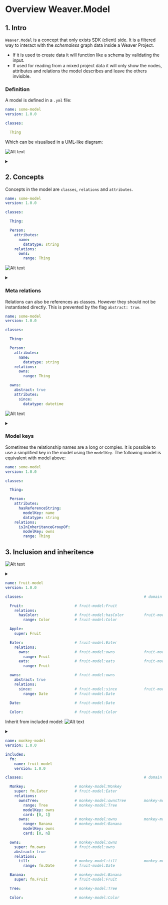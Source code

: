


# Overview Weaver.Model

## 1. Intro
`Weaver.Model` is a concept that only exists SDK (client) side. It is a filtered way to interact with the *schemaless* graph data inside a Weaver Project.
- If it is used to create data it will function like a schema by validating the input.
- If used for reading from a mixed project data it will only show the nodes, attributes and relations the model describes and leave the others invisible.

### Definition

A model is defined in a `.yml` file:
```yaml
name: some-model
version: 1.0.0

classes:

  Thing
```

Which can be visualised in a UML-like diagram:

![Alt text](https://g.gravizo.com/source/svg/diagram_1?https%3A%2F%2Fraw.githubusercontent.com%2Fweaverplatform%2Fweaver-sdk-js%2Fmodel-ideas%2Fmodels.md)
<details>
<summary></summary>
diagram_1
  digraph A {
    rankdir=LR;
    subgraph cluster_0 {
      label="some-model";
      rankdir=LR;
      node [shape = ellipse];
      Thing
    }
  }
diagram_1
</details>



## 2. Concepts

Concepts in the model are `classes`, `relations` and `attributes`. 
```yaml
name: some-model
version: 1.0.0

classes:

  Thing:

  Person:
    attributes:
      name:
        datatype: string
    relations:
      owns:
        range: Thing
```

![Alt text](https://g.gravizo.com/source/svg/diagram_2?https%3A%2F%2Fraw.githubusercontent.com%2Fweaverplatform%2Fweaver-sdk-js%2Fmodel-ideas%2Fmodels.md)
<details>
<summary></summary>
diagram_2
  digraph B {
    rankdir=LR;
    subgraph cluster_0 {
      label="some-model";
      rankdir=LR;
      node [shape = ellipse];
      Person
      Thing
      name [label="_string_"; shape = box]
      Person -> name [label=name; arrowtail=diamond; arrowhead=vee; dir=both];
      Person -> Thing [label=owns; arrowtail=diamond; arrowhead=vee; dir=both];
    }
  }
diagram_2
</details>

### Meta relations

Relations can also be references as classes. However they should not be instantiated directly. This is prevented by the flag `abstract: true`.
```yaml
name: some-model
version: 1.0.0

classes:

  Thing:

  Person:
    attributes:
      name:
        datatype: string
    relations:
      owns:
        range: Thing

  owns:
    abstract: true
    attributes:
      since: 
        datatype: datetime
```

![Alt text](https://g.gravizo.com/source/svg/diagram_3?https%3A%2F%2Fraw.githubusercontent.com%2Fweaverplatform%2Fweaver-sdk-js%2Fmodel-ideas%2Fmodels.md)
<details>
<summary></summary>
diagram_3
  digraph C {
    rankdir=LR;
    subgraph cluster_0 {
      label="some-model";
      rankdir=LR;
      node [shape = ellipse];
      Person
      Thing
      name [label="_string_"; shape = box]
      since [label="_datetime_"; shape = box]
      owns [label="owns"; shape = diamond]
      Person -> name [label=name; arrowtail=diamond; arrowhead=vee; dir=both];
      Person -> owns [label=""; arrowtail=diamond; arrowhead=none; dir=both];
      owns -> Thing [label=""; arrowhead=vee];
      owns -> since [label=since; arrowtail=diamond; arrowhead=vee; dir=both];
      {rank=same owns name since};
      since -> owns  [style="invis"];
    }
  }
diagram_3
</details>

### Model keys

Sometimes the relationship names are a long or complex. It is possible to use a simplified key in the model using the `modelKey`. The following model is equivalent with model above:

```yaml
name: some-model
version: 1.0.0

classes:

  Thing:

  Person:
    attributes:
      hasReferenceString:
        modelKey: name
        datatype: string
    relations:
      isInInheritanceGroupOf:
        modelKey: owns
        range: Thing
```

## 3. Inclusion and inheritence
![Alt text](https://g.gravizo.com/source/svg/diagram_4?https%3A%2F%2Fraw.githubusercontent.com%2Fweaverplatform%2Fweaver-sdk-js%2Fmodel-ideas%2Fmodels.md)
<details>
<summary></summary>
diagram_4
  digraph D {
    rankdir=LR;
    subgraph cluster_0 {
      label="fruit-model";
      rankdir=LR;
      node [shape = diamond];
      eaterOwns [label="owns"];
      node [shape = box];
      Eater -> Fruit [label=eats; arrowtail=diamond; arrowhead=vee; dir=both];
      Fruit -> Color [label=hasColor; arrowtail=diamond; arrowhead=vee; dir=both];
      Eater -> eaterOwns [label=""; arrowtail=diamond; arrowhead=none; dir=both];
      eaterOwns -> Fruit [label=owns; arrowhead=vee];
      eaterOwns -> Date [label=since; arrowtail=diamond; arrowhead=vee; dir=both];
    }
  }
diagram_4
</details>

```yaml
name: fruit-model
version: 1.0.0

classes:                                                      # domain                 # range

  Fruit:                       # fruit-model:Fruit
    relations:
      hasColor:                # fruit-model:hasColor         fruit-model:Fruit        fruit-model:Color
        range: Color           # fruit-model:Color

  Apple:
    super: Fruit

  Eater:                       # fruit-model:Eater
    relations:
      owns:                    # fruit-model:owns             fruit-model:Eater        fruit-model:Fruit
        range: Fruit 
      eats:                    # fruit-model:eats             fruit-model:Eater        fruit-model:Fruit
        range: Fruit 

  owns:                        # fruit-model:owns
    abstract: true
    relations:
      since:                   # fruit-model:since            fruit-model:owns         fruit-model:Date
        range: Date            # fruit-model:Date
  
  Date:                        # fruit-model:Date

  Color:                       # fruit-model:Color
```


Inherit from included model:
![Alt text](https://g.gravizo.com/source/svg/diagram_5?https%3A%2F%2Fraw.githubusercontent.com%2Fweaverplatform%2Fweaver-sdk-js%2Fmodel-ideas%2Fmodels.md)
<details>
<summary></summary>
diagram_5
  digraph E {
    rankdir=LR;
    subgraph cluster_0 {
      label="fruit-model";
      eaterOwns [shape = diamond; label="owns"];
      node [shape = box];
      Eater; Fruit; Color; Fruit; Date
    }
    subgraph cluster_1 {
      label="monkey-model";
      node [shape = box];
      Monkey; Tree; Banana; monkeyOwns [shape = diamond; label="owns"];
    }
    Eater -> Monkey [abel=""; arrowtail=onormal; arrowhead=diamond; dir=both]
    Fruit -> Banana [label=""; arrowtail=onormal; arrowhead=diamond; dir=both; constraint=false]
    eaterOwns -> monkeyOwns [abel=""; arrowtail=onormal; arrowhead=diamond; dir=both]
    Monkey -> Fruit [label=eats; style=dotted; arrowtail=diamond; arrowhead=vee; dir=both];
    Monkey -> Tree [label="ownsTree"; arrowtail=diamond; arrowhead=vee; dir=both];
    Monkey -> monkeyOwns [label=""; arrowtail=diamond; arrowhead=none; dir=both];
    monkeyOwns -> Banana [label=""; arrowhead=vee];
    monkeyOwns -> Date [label=since; style=dotted; arrowtail=diamond; arrowhead=vee; dir=both];
    monkeyOwns -> Date [label=till; arrowtail=diamond; arrowhead=vee; dir=both];
    Eater -> Fruit [label=eats; arrowtail=diamond; arrowhead=vee; dir=both];
    Fruit -> Color [label=hasColor; arrowtail=diamond; arrowhead=vee; dir=both];
    Eater -> eaterOwns [label=""; arrowtail=diamond; arrowhead=none; dir=both];
    eaterOwns -> Fruit [label=owns; arrowhead=vee];
    eaterOwns -> Date [label=since; arrowtail=diamond; arrowhead=vee; dir=both];
  }
diagram_5
</details>

```yaml
name: monkey-model
version: 1.0.0

includes:
  fm:
    name: fruit-model
    version: 1.0.0

classes:                                                      # domain                 # range

  Monkey:                      # monkey-model:Monkey
    super: fm.Eater            # fruit-model:Eater
    relations:
      ownsTree:                # monkey-model:ownsTree        monkey-model:Monkey      monkey-model:Tree
        range: Tree            # monkey-model:Tree
        modelKey: owns
        card: [0, 1]
      owns:                    # monkey-model:owns            monkey-model:Monkey      monkey-model:Banana
        range: Banana          # monkey-model:Banana
        modelKey: owns
        card: [0, n]

  owns:                        # monkey-model:owns
    super: fm.owns             # fruit-model:owns
    abstract: true
    relations:
      till:                    # monkey-model:till            monkey-model:owns        fruit-model:Date
        range: fm.Date         # fruit-model:Date

  Banana:                      # monkey-model:Banana
    super: fm.Fruit            # fruit-model:Fruit

  Tree:                        # monkey-model:Tree

  Color:                       # monkey-model:Color

```

